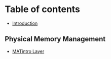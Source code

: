 # Table of contents

* [Introduction](README.md)

## Physical Memory Management

* [MATintro Layer](physical-memory-management/matintro-layer.md)
